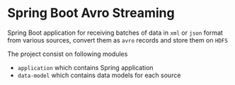 # Spring Boot Avro Streaming

Spring Boot application for receiving batches of data in `xml` or `json` format 
from various sources, convert them as `avro` records and store them on `HDFS`

The project consist on following modules

* `application` which contains Spring application
* `data-model` which contains data models for each source
